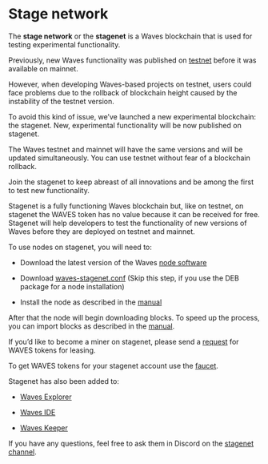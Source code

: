 # Stage network

The **stage network** or the **stagenet** is a Waves blockchain that is used for testing experimental functionality.

Previously, new Waves functionality was published on [testnet](/en/blockchain/blockchain-network/test-network) before it was available on mainnet.

However, when developing Waves-based projects on testnet, users could face problems due to the rollback of blockchain height caused by the instability of the testnet version.

To avoid this kind of issue, we’ve launched a new experimental blockchain: the stagenet. New, experimental functionality will be now published on stagenet.

The Waves testnet and mainnet will have the same versions and will be updated simultaneously. You can use testnet without fear of a blockchain rollback.

Join the stagenet to keep abreast of all innovations and be among the first to test new functionality.

Stagenet is a fully functioning Waves blockchain but, like on testnet, on stagenet the WAVES token has no value because it can be received for free. Stagenet will help developers to test the functionality of new versions of Waves before they are deployed on testnet and mainnet.

To use nodes on stagenet, you will need to:

* Download the latest version of the Waves [node software](https://github.com/wavesplatform/Waves/releases)

* Download [waves-stagenet.conf](https://github.com/wavesplatform/Waves/blob/master/node/waves-stagenet.conf) (Skip this step, if you use the DEB package for a node installation)

* Install the node as described in the [manual](/en/waves-node/how-to-install-a-node/how-to-install-a-node)

After that the node will begin downloading blocks. To speed up the process, you can import blocks as described in the [manual](/en/waves-node/options-for-getting-actual-blockchain).

If you’d like to become a miner on stagenet, please send a [request](https://wavesplatform.atlassian.net/servicedesk/customer/portal/11/create/178) for WAVES tokens for leasing.

To get WAVES tokens for your stagenet account use the [faucet](https://stagenet.wavesexplorer.com/stagenet/faucet).

Stagenet has also been added to:

* [Waves Explorer](https://stagenet.wavesexplorer.com/stagenet)

* [Waves IDE](https://ide-stagenet.wavesplatform.com)

* [Waves Keeper](/en/ecosystem/waves-keeper)

If you have any questions, feel free to ask them in Discord on the [stagenet channel](https://discordapp.com/channels/420933539375087617/615843628618612746).
